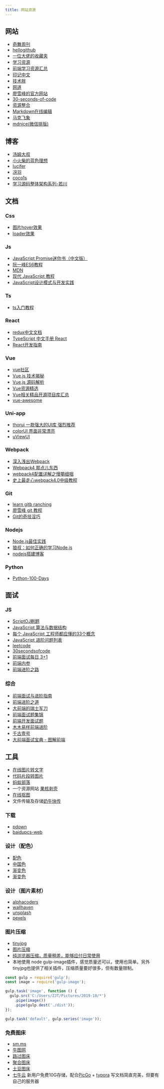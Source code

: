 ```yaml
---
title: 网站资源
---
```



## 网站
* [奇舞周刊](https://weekly.75team.com/)
* [hellogithub](https://hellogithub.com/ "hellogithub")
* [一位大佬的收藏夹](https://panjiachen.gitee.io/awesome-bookmarks/)
* [学习资源](https://github.com/webproblem/learning-article)
* [前端学习资源汇总](http://123.w3cschool.cn/plk2fi)
* [印记中文](https://docschina.org/ )
* [技术胖](https://jspang.com/ "技术胖")
* [网道](https://wangdoc.com/ "网道")
* [廖雪峰的官方网站](https://www.liaoxuefeng.com/ "廖雪峰的官方网站")
* [30-seconds-of-code](https://www.html.cn/30-seconds-of-code/ "30-seconds-of-code")
* [资源整合](http://f2er.club/ "资源整合")
* [Markdown在线编辑](http://www.mdeditor.com/ "Markdown在线编辑")
* [马克飞象](https://maxiang.io/)
* [mdnice(微信排版)](https://mdnice.com/)
  
## 博客
* [汤姆大叔](https://www.cnblogs.com/TomXu/tag/JavaScript/)
* [小火柴的蓝色理想](https://www.cnblogs.com/xiaohuochai/)
* [lucifer ](https://lucifer.ren/#/ )
* [冴羽](https://github.com/mqyqingfeng/Blog)
* [coco1s](https://www.cnblogs.com/coco1s/)
* [学习源码整体架构系列-若川](https://www.lxchuan12.cn/)

## 文档

### Css
* [图片hover效果](http://imagehover.io/ "图片hover效果")
* [loader效果](https://projects.lukehaas.me/css-loaders/)

### Js
* [JavaScript Promise迷你书（中文版）](http://liubin.org/promises-book/ "JavaScript Promise迷你书（中文版）")
* [阮一峰ES6教程](https://es6.ruanyifeng.com/ "阮一峰ES6教程")
* [MDN](https://developer.mozilla.org/zh-CN/docs/Web/JavaScript "MDN")
* [现代 JavaScript 教程](https://zh.javascript.info/ "现代 JavaScript 教程")
* [JavaScript设计模式与开发实践](https://www.kancloud.cn/wengwang/read_1/436074 "JavaScript设计模式与开发实践")
  
### Ts
* [ts入门教程](https://ts.xcatliu.com/ "ts入门教程")

### React
  * [redux中文文档](https://www.redux.org.cn/ "redux中文文档")
  * [TypeScript 中文手册 React](https://typescript.bootcss.com/tutorials/react.html "TypeScript 中文手册 React")
  * [React开发指南](https://github.com/adam-golab/react-developer-roadmap/blob/master/README-CN.md "React开发指南")

### Vue
* [vue社区](https://www.vue-js.com/)
* [Vue.js 技术揭秘](https://ustbhuangyi.github.io/vue-analysis/ "Vue.js 技术揭秘")
* [Vue.js 源码解析](https://github.com/answershuto/learnVue)
* [Vue资源精选](http://vue.awesometiny.com/ "Vue资源精选")
* [Vue相关精品开源项目库汇总](https://segmentfault.com/a/1190000017953835 "Vue相关精品开源项目库汇总")
* [vue-awesome](https://xugaoyi.com/pages/12df8ace52d493f6/ "各种资源")
  
### Uni-app
* [thorui 一款强大的UI库 强烈推荐](https://www.thorui.cn/)
* [colorUI 界面非常漂亮](https://github.com/weilanwl/ColorUI/)
* [uViewUI](https://uviewui.com/)
  
### Webpack
* [深入浅出Webpack](https://webpack.wuhaolin.cn/)
* [Webpack4 那点儿东西](https://juejin.im/post/5abef5e96fb9a028e33b9035 "Webpack4 那点儿东西")
* [webpack4配置详解之慢嚼细咽](https://juejin.im/post/5be64a7bf265da615304493e "webpack4配置详解之慢嚼细咽")
* [史上最走心webpack4.0中级教程](https://bbs.huaweicloud.com/topic/detail?id=100012 "史上最走心webpack4.0中级教程")

### Git
* [learn gitb ranching](https://learngitbranching.js.org/?locale=zh_CN "learn gitb ranching")
* [廖雪峰 git 教程](https://www.liaoxuefeng.com/wiki/896043488029600 "廖雪峰 git 教程")
* [Git的奇技淫巧](https://github.com/521xueweihan/git-tips)

### Nodejs
* [Node.js最佳实践](https://github.com/goldbergyoni/nodebestpractices/blob/master/README.chinese.md)
* [狼叔：如何正确的学习Node.js](https://i5ting.github.io/How-to-learn-node-correctly/#1)
* [nodejs搭建博客](https://github.com/woai3c/node-blog)
  
### Python
* [Python-100-Days](https://github.com/jackfrued/Python-100-Days "Python-100-Days")

## 面试

### JS
* [ScriptOJ刷题](http://scriptoj.mangojuice.top/)
* [JavaScript 算法与数据结构](https://github.com/trekhleb/javascript-algorithms/blob/master/README.zh-CN.md "JavaScript 算法与数据结构")
* [每个 JavaScript 工程师都应懂的33个概念](https://github.com/stephentian/33-js-concepts "每个 JavaScript 工程师都应懂的33个概念")
* [JavaScript 进阶问题列表](https://github.com/lydiahallie/javascript-questions/blob/master/zh-CN/README-zh_CN.md "JavaScript 进阶问题列表")
* [leetcode](https://github.com/azl397985856/leetcode "leetcode")
* [30secondsofcode](https://www.30secondsofcode.org/js/p/1/ "30secondsofcode")
* [前端面试每日 3+1](https://github.com/haizlin/fe-interview "前端面试每日 3+1")
* [前端内参](https://coffe1891.gitbook.io/frontend-hard-mode-interview/)
* [前端进阶之路](https://blog.poetries.top/FE-Interview-Questions/)
  
### 综合
* [前端面试与进阶指南](https://www.cxymsg.com/ "前端面试与进阶指南")
* [前端进阶之道](https://yuchengkai.cn/ "前端进阶之道")
* [大前端的瑞士军刀](https://github.com/nieweidong/fetool "大前端的瑞士军刀")
* [前端面试题集锦](https://fe.padding.me/#/ "前端面试题集锦")
* [前端开发面试题](https://github.com/markyun/My-blog/tree/master/Front-end-Developer-Questions/Questions-and-Answers "前端开发面试题")
* [木木易样前端进阶](https://muyiy.cn/ "木木易样前端进阶")
* [千古壹号](https://github.com/qianguyihao/Web "千古壹号")
* [大前端面试宝典 - 图解前端](https://lucifer.ren/fe-interview/#/ "大前端面试宝典 - 图解前端")

## 工具
* [在线图片转文字](https://www.gaitubao.com/tupian-wenzi/)
* [代码片段转图片](https://carbon.now.sh/)
* [蚂蚁部落](https://www.softwhy.com/tool/ "蚂蚁部落")
* 一个资源网站 [果核剥壳](https://www.ghpym.com/)
* [在线抠图](https://www.remove.bg/zh)
* 文件传输及存储[奶牛快传](https://cowtransfer.com/)
  
### 下载
* [pdown](https://github.com/forpdown/pdown)
* [baidupcs-web](https://github.com/liuzhuoling2011/baidupcs-web/releases)
  
### 设计（配色）
* [配色](https://colorhunt.co/ "配色")
* [中国色](http://zhongguose.com/ "中国色")
* [渐变色](https://uigradients.com/#Aubergine "渐变色")
* [渐变色](https://webkul.github.io/coolhue/ "渐变色")

### 设计（图片素材）
* [alphacoders](https://wall.alphacoders.com/ "alphacoders")
* [wallhaven](https://wallhaven.cc/)
* [unsplash](https://unsplash.com/)
* [pexels](https://www.pexels.com/zh-cn/)

### 图片压缩
* [tinyjpg](https://tinyjpg.com/ "tinyjpg")
* [图片压缩](http://totem.songdonghong.com/)
* [纯浏览器压缩，质量稍差，能够应付日常使用](https://works.yangerxiao.com/icfe/)
* 本地使用 node gulp-image插件，感觉质量还可以，使用也简单。另外tinyjpg也提供了相关插件，压缩质量要好很多，但有数量限制。

```js
const gulp = require('gulp');
const image = require('gulp-image');

gulp.task('image', function () {
  gulp.src('C:/Users/ZJT/Pictures/2019-10/*')
    .pipe(image())
    .pipe(gulp.dest('./dist'));
});

gulp.task('default', gulp.series('image'));
```

### 免费图床
* [sm.ms](https://sm.ms/ "sm.ms")
* [牛图网](https://niupic.com/ "牛图网")
* [路过图床](https://imgchr.com/ "免费图片上传")
* [聚合图床](https://www.superbed.cn/ "聚合图床")
* [土豆图床](https://images.ac.cn/?btwaf=47311215 "土豆图床")
* [七牛云](https://www.qiniu.com/) 新用户免费10G存储，配合[PicGo](https://github.com/Molunerfinn/PicGo) + [typora](https://www.typora.io/) 写文档简直完美，但要有自己的服务器
